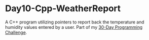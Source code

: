 # Day10-Cpp-WeatherReport
A C++ program utilizing pointers to report back the temperature and humidity values entered by a user. Part of my [30-Day Programming Challenge](https://showmethecodeblog.wordpress.com/2018/10/10/finally-fall/ "Finally Fall").
